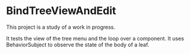 # BindTreeViewAndEdit

This project is a study of a work in progress.

It tests the view of the tree menu and the loop over a component.
It uses BehaviorSubject to observe the state of the body of a leaf.
